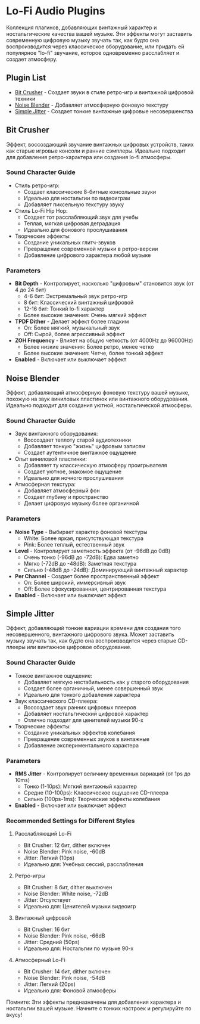 # Lo-Fi Audio Plugins

Коллекция плагинов, добавляющих винтажный характер и ностальгические качества вашей музыке. Эти эффекты могут заставить современную цифровую музыку звучать так, как будто она воспроизводится через классическое оборудование, или придать ей популярное "lo-fi" звучание, которое одновременно расслабляет и создает атмосферу.

## Plugin List

- [Bit Crusher](#bit-crusher) - Создает звуки в стиле ретро-игр и винтажной цифровой техники
- [Noise Blender](#noise-blender) - Добавляет атмосферную фоновую текстуру
- [Simple Jitter](#simple-jitter) - Создает тонкие винтажные цифровые несовершенства

## Bit Crusher

Эффект, воссоздающий звучание винтажных цифровых устройств, таких как старые игровые консоли и ранние сэмплеры. Идеально подходит для добавления ретро-характера или создания lo-fi атмосферы.

### Sound Character Guide
- Стиль ретро-игр:
  - Создает классические 8-битные консольные звуки
  - Идеально для ностальгии по видеоиграм
  - Добавляет пиксельную текстуру звуку
- Стиль Lo-Fi Hip Hop:
  - Создает тот расслабляющий звук для учебы
  - Теплая, мягкая цифровая деградация
  - Идеально для фонового прослушивания
- Творческие эффекты:
  - Создание уникальных глитч-звуков
  - Превращение современной музыки в ретро-версии
  - Добавление цифрового характера любой музыке

### Parameters
- **Bit Depth** - Контролирует, насколько "цифровым" становится звук (от 4 до 24 бит)
  - 4-6 бит: Экстремальный звук ретро-игр
  - 8 бит: Классический винтажный цифровой
  - 12-16 бит: Тонкий lo-fi характер
  - Более высокие значения: Очень мягкий эффект
- **TPDF Dither** - Делает эффект более гладким
  - On: Более мягкий, музыкальный звук
  - Off: Сырой, более агрессивный эффект
- **ZOH Frequency** - Влияет на общую четкость (от 4000Hz до 96000Hz)
  - Более низкие значения: Более ретро, менее четко
  - Более высокие значения: Четче, более тонкий эффект
- **Enabled** - Включает или выключает эффект

## Noise Blender

Эффект, добавляющий атмосферную фоновую текстуру вашей музыке, похожую на звук виниловых пластинок или винтажного оборудования. Идеально подходит для создания уютной, ностальгической атмосферы.

### Sound Character Guide
- Звук винтажного оборудования:
  - Воссоздает теплоту старой аудиотехники
  - Добавляет тонкую "жизнь" цифровым записям
  - Создает аутентичное винтажное ощущение
- Опыт виниловой пластинки:
  - Добавляет ту классическую атмосферу проигрывателя
  - Создает уютное, знакомое ощущение
  - Идеально для ночного прослушивания
- Атмосферная текстура:
  - Добавляет атмосферный фон
  - Создает глубину и пространство
  - Делает цифровую музыку более органичной

### Parameters
- **Noise Type** - Выбирает характер фоновой текстуры
  - White: Более яркая, присутствующая текстура
  - Pink: Более теплый, естественный звук
- **Level** - Контролирует заметность эффекта (от -96dB до 0dB)
  - Очень тонко (-96dB до -72dB): Едва заметно
  - Мягко (-72dB до -48dB): Заметная текстура
  - Сильно (-48dB до -24dB): Доминирующий винтажный характер
- **Per Channel** - Создает более пространственный эффект
  - On: Более широкий, иммерсивный звук
  - Off: Более сфокусированная, центрированная текстура
- **Enabled** - Включает или выключает эффект

## Simple Jitter

Эффект, добавляющий тонкие вариации времени для создания того несовершенного, винтажного цифрового звука. Может заставить музыку звучать так, как будто она воспроизводится через старые CD-плееры или винтажное цифровое оборудование.

### Sound Character Guide
- Тонкое винтажное ощущение:
  - Добавляет мягкую нестабильность как у старого оборудования
  - Создает более органичный, менее совершенный звук
  - Идеально для тонкого добавления характера
- Звук классического CD-плеера:
  - Воссоздает звук ранних цифровых плееров
  - Добавляет ностальгический цифровой характер
  - Отлично подходит для ценителей музыки 90-х
- Творческие эффекты:
  - Создание уникальных эффектов колебания
  - Превращение современных звуков в винтажные
  - Добавление экспериментального характера

### Parameters
- **RMS Jitter** - Контролирует величину временных вариаций (от 1ps до 10ms)
  - Тонко (1-10ps): Мягкий винтажный характер
  - Средне (10-100ps): Классическое ощущение CD-плеера
  - Сильно (100ps-1ms): Творческие эффекты колебания
- **Enabled** - Включает или выключает эффект

### Recommended Settings for Different Styles

1. Расслабляющий Lo-Fi
   - Bit Crusher: 12 бит, dither включен
   - Noise Blender: Pink noise, -60dB
   - Jitter: Легкий (10ps)
   - Идеально для: Учебных сессий, расслабления

2. Ретро-игры
   - Bit Crusher: 8 бит, dither выключен
   - Noise Blender: White noise, -72dB
   - Jitter: Отсутствует
   - Идеально для: Ценителей музыки видеоигр

3. Винтажный цифровой
   - Bit Crusher: 16 бит
   - Noise Blender: Pink noise, -66dB
   - Jitter: Средний (50ps)
   - Идеально для: Ностальгии по музыке 90-х

4. Атмосферный Lo-Fi
   - Bit Crusher: 14 бит, dither включен
   - Noise Blender: Pink noise, -54dB
   - Jitter: Легкий (20ps)
   - Идеально для: Фоновой атмосферы

Помните: Эти эффекты предназначены для добавления характера и ностальгии вашей музыке. Начните с тонких настроек и регулируйте по вкусу!
